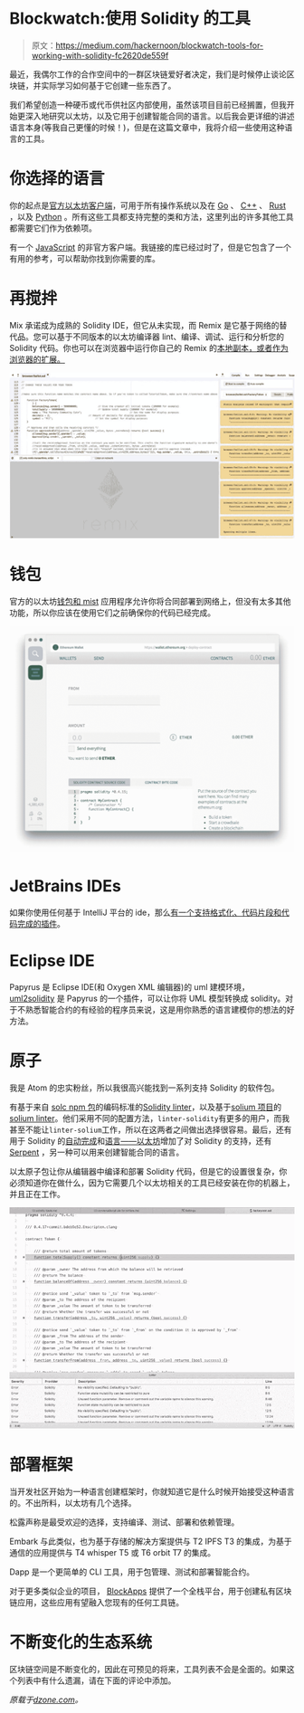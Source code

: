 # Blockwatch:使用 Solidity 的工具

> 原文：<https://medium.com/hackernoon/blockwatch-tools-for-working-with-solidity-fc2620de559f>

最近，我偶尔工作的合作空间中的一群区块链爱好者决定，我们是时候停止谈论区块链，并实际学习如何基于它创建一些东西了。

我们希望创造一种硬币或代币供社区内部使用，虽然该项目目前已经搁置，但我开始更深入地研究以太坊，以及它用于创建智能合同的语言。以后我会更详细的讲述语言本身(等我自己更懂的时候！)，但是在这篇文章中，我将介绍一些使用这种语言的工具。

# 你选择的语言

你的起点是[官方以太坊客户端](https://www.ethereum.org/cli)，可用于所有操作系统以及在 [Go](https://github.com/ethereum/go-ethereum) 、 [C++](https://github.com/ethereum/cpp-ethereum) 、 [Rust](https://github.com/paritytech/parity) ，以及 [Python](https://github.com/ethereum/pyethereum) 。所有这些工具都支持完整的类和方法，这里列出的许多其他工具都需要它们作为依赖项。

有一个 [JavaScript](https://github.com/ethereumjs/ethereumjs-lib) 的非官方客户端。我链接的库已经过时了，但是它包含了一个有用的参考，可以帮助你找到你需要的库。

# 再搅拌

Mix 承诺成为成熟的 Solidity IDE，但它从未实现，而 Remix 是它基于网络的替代品。您可以基于不同版本的以太坊编译器 lint、编译、调试、运行和分析您的 Solidity 代码。你也可以在浏览器中运行你自己的 Remix 的[本地副本，或者作为浏览器的扩展。](https://github.com/ethereum/browser-solidity)

![](img/308540aaaa47440c59a0ffc6177c1bd2.png)

# 钱包

官方的以太坊[钱包和 mist](https://github.com/ethereum/mist) 应用程序允许你将合同部署到网络上，但没有太多其他功能，所以你应该在使用它们之前确保你的代码已经完成。

![](img/327777bbe30dde724c44ec2a87f858ba.png)

# JetBrains IDEs

如果你使用任何基于 IntelliJ 平台的 ide，那么[有一个支持格式化、代码片段和代码完成的插件](https://plugins.jetbrains.com/plugin/9475-intellij-solidity)。

# Eclipse IDE

Papyrus 是 Eclipse IDE(和 Oxygen XML 编辑器)的 uml 建模环境， [uml2solidity](https://github.com/UrsZeidler/uml2solidity) 是 Papyrus 的一个插件，可以让你将 UML 模型转换成 solidity。对于不熟悉智能合约的有经验的程序员来说，这是用你熟悉的语言建模你的想法的好方法。

# 原子

我是 Atom 的忠实粉丝，所以我很高兴能找到一系列支持 Solidity 的软件包。

有基于来自 [solc npm 包](https://www.npmjs.com/package/solc)的编码标准的[Solidity linter](https://atom.io/packages/linter-solidity)，以及基于[solium 项目](https://github.com/duaraghav8/Solium)的[solium linter](https://atom.io/packages/linter-solium)。他们采用不同的配置方法，`linter-solidity`有更多的用户，而我甚至不能让`linter-solium`工作，所以在这两者之间做出选择很容易。最后，还有用于 Solidity 的[自动完成](https://atom.io/packages/autocomplete-solidity)和[语言——以太坊](https://atom.io/packages/language-ethereum)增加了对 Solidity 的支持，还有 [Serpent](https://github.com/ethereum/wiki/wiki/Serpent) ，另一种可以用来创建智能合同的语言。

以太原子包让你从编辑器中编译和部署 Solidity 代码，但是它的设置很复杂，你必须知道你在做什么，因为它需要几个以太坊相关的工具已经安装在你的机器上，并且正在工作。

![](img/9ddd966fecbec8f35c813b8bd3094724.png)

# 部署框架

当开发社区开始为一种语言创建框架时，你就知道它是什么时候开始接受这种语言的。不出所料，以太坊有几个选择。

松露声称是最受欢迎的选择，支持编译、测试、部署和依赖管理。

Embark 与此类似，也为基于存储的解决方案提供与 T2 IPFS T3 的集成，为基于通信的应用提供与 T4 whisper T5 或 T6 orbit T7 的集成。

Dapp 是一个更简单的 CLI 工具，用于包管理、测试和部署智能合约。

对于更多类似企业的项目， [BlockApps](http://blockapps.net/) 提供了一个全栈平台，用于创建私有区块链应用，这些应用有望融入您现有的任何工具链。

# 不断变化的生态系统

区块链空间是不断变化的，因此在可预见的将来，工具列表不会是全面的。如果这个列表中有什么遗漏，请在下面的评论中添加。

*原载于*[*dzone.com*](https://dzone.com/articles/blockwatch-tools-for-working-with-solidity)*。*